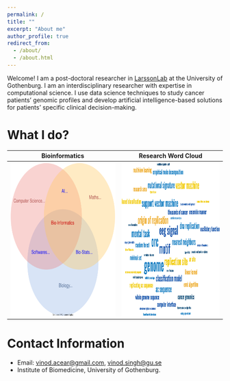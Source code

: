 ```yaml
---
permalink: /
title: ""
excerpt: "About me"
author_profile: true
redirect_from: 
  - /about/
  - /about.html
---
```


Welcome! I am a post-doctoral researcher in [LarssonLab](https://www.gu.se/en/research/erik-larsson) at the University of Gothenburg. I am an interdisciplinary researcher with expertise in computational science. I use data science techniques to study cancer patients’ genomic profiles and develop artificial intelligence-based solutions for patients’ specific clinical decision-making.


What I do?  
======

Bioinformatics            |  Research Word Cloud
:-------------------------:|:-------------------------:
<img src="../images/OnlyBioinforVenn3_drawio.svg" alt="What is Bioinformatics?" style="height: 360px; width:360px;"/>  |  <img src="../images/VinodWordCloud2.png" alt="What is Bioinformatics?" style="height: 360px; width:360px;"/>

<!-- <img src="../images/OnlyBioinforVenn_drawio.svg" alt="What is Bioinformatics?" style="height: 350px; width:350px;"/> -->

<!--![plot](../images/BioinformaticsVenn.svg)-->

<!--!
New Updates
======
1. Submitted a new research article to Nature Communications.
1. Upadating my CV.-->

Contact Information
======
* Email: vinod.acear@gmail.com, vinod.singh@gu.se
* Institute of Biomedicine, University of Gothenburg.

